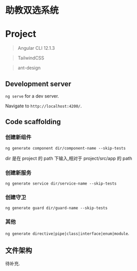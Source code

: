 # 助教双选系统

# Project

> Angular CLI 12.1.3

> TailwindCSS

> ant-design

## Development server

`ng serve` for a dev server.

Navigate to `http://localhost:4200/`.

## Code scaffolding

### 创建新组件

`ng generate component dir/component-name --skip-tests`

dir 是在 project 的 path 下输入,相对于 project/src/app 的 path

### 创建新服务

`ng generate service dir/service-name --skip-tests`

### 创建守卫

`ng generate guard dir/guard-name --skip-tests`

### 其他

`ng generate directive|pipe|class|interface|enum|module`.

## 文件架构

待补充.
